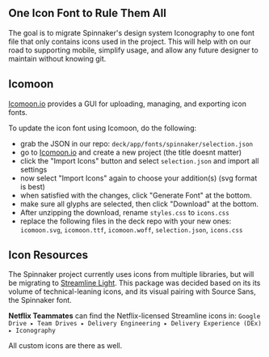 ## One Icon Font to Rule Them All

The goal is to migrate Spinnaker's design system Iconography to one font file that only contains icons used in the project. This will help with on our road to supporting mobile, simplify usage, and allow any future designer to maintain without knowing git.

## Icomoon

[Icomoon.io](https://icomoon.io/) provides a GUI for uploading, managing, and exporting icon fonts.

To update the icon font using Icomoon, do the following:

- grab the JSON in our repo: `deck/app/fonts/spinnaker/selection.json`
- go to [Icomoon.io](https://icomoon.io/) and create a new project (the title doesnt matter)
- click the "Import Icons" button and select `selection.json` and import all settings
- now select "Import Icons" again to choose your addition(s) (svg format is best)
- when satisfied with the changes, click "Generate Font" at the bottom.
- make sure all glyphs are selected, then click "Download" at the bottom.
- After unzipping the download, rename `styles.css` to `icons.css`
- replace the following files in the deck repo with your new ones:
  `icomoon.svg`, `icomoon.ttf`, `icomoon.woff`, `selection.json`, `icons.css`

## Icon Resources

The Spinnaker project currently uses icons from multiple libraries, but will be migrating to [Streamline Light](http://streamlineicons.com). This package was decided based on its its volume of technical-leaning icons, and its visual pairing with Source Sans, the Spinnaker font.

**Netflix Teammates** can find the Netflix-licensed Streamline icons in:
`Google Drive⁩ ▸ ⁨Team Drives⁩ ▸ ⁨Delivery Engineering⁩ ▸ ⁨Delivery Experience (DEx)⁩ ▸ Iconography`

All custom icons are there as well.

